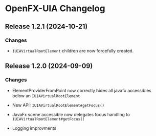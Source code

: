 # OpenFX-UIA Changelog

## Release 1.2.1 (2024-10-21)

### Changes

- `IUIAVirtualRootElement` children are now forcefully created.

## Release 1.2.0 (2024-09-09)

### Changes

- ElementProviderFromPoint now correctly hides all javafx accessibles below an `IUIAVirtualRootElement`

- New API: `IUIAVirtualRootElement#getFocus()`
- JavaFx scene accessible now delegates focus handling to `IUIAVirtualRootElement#getFocus()`

- Logging improvments
